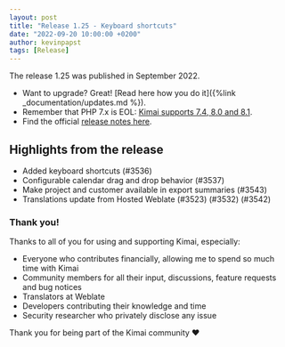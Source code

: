 ```yaml
---
layout: post
title: "Release 1.25 - Keyboard shortcuts"
date: "2022-09-20 10:00:00 +0200"
author: kevinpapst
tags: [Release]
---
```


The release 1.25 was published in September 2022.

- Want to upgrade? Great! [Read here how you do it]({%link _documentation/updates.md %}).
- Remember that PHP 7.x is EOL: [Kimai supports 7.4, 8.0 and 8.1](https://www.kimai.org/blog/2021/sunsetting-php-7/).
- Find the official [release notes here](https://github.com/kevinpapst/kimai2/releases/tag/1.25.0).

## Highlights from the release

- Added keyboard shortcuts (#3536)
- Configurable calendar drag and drop behavior (#3537)
- Make project and customer available in export summaries (#3543)
- Translations update from Hosted Weblate (#3523) (#3532) (#3542)

### Thank you!

Thanks to all of you for using and supporting Kimai, especially:
- Everyone who contributes financially, allowing me to spend so much time with Kimai
- Community members for all their input, discussions, feature requests and bug notices
- Translators at Weblate
- Developers contributing their knowledge and time
- Security researcher who privately disclose any issue

Thank you for being part of the Kimai community ❤️

